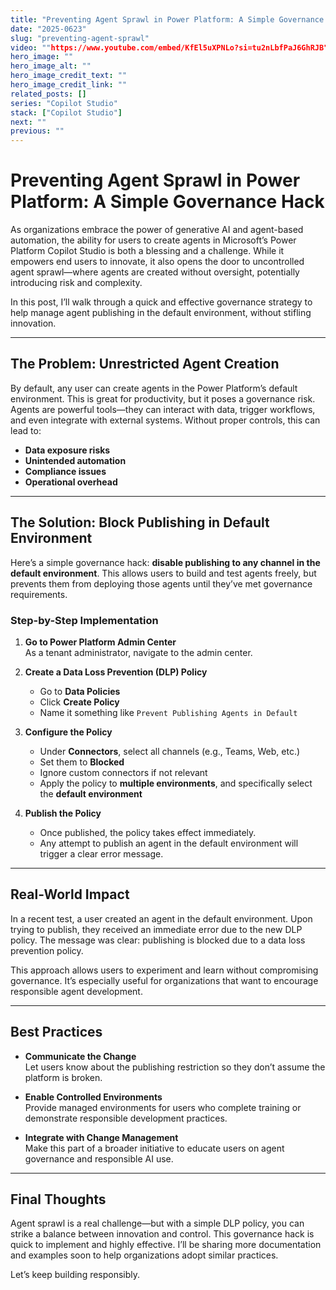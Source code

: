 ```yaml
---
title: "Preventing Agent Sprawl in Power Platform: A Simple Governance Hack"
date: "2025-0623"
slug: "preventing-agent-sprawl"
video: ""https://www.youtube.com/embed/KfEl5uXPNLo?si=tu2nLbfPaJ6GhRJB"
hero_image: ""
hero_image_alt: ""
hero_image_credit_text: ""
hero_image_credit_link: ""
related_posts: []
series: "Copilot Studio"
stack: ["Copilot Studio"]
next: ""
previous: ""
---
```


# Preventing Agent Sprawl in Power Platform: A Simple Governance Hack

As organizations embrace the power of generative AI and agent-based automation, the ability for users to create agents in Microsoft’s Power Platform Copilot Studio is both a blessing and a challenge. While it empowers end users to innovate, it also opens the door to uncontrolled agent sprawl—where agents are created without oversight, potentially introducing risk and complexity.

In this post, I’ll walk through a quick and effective governance strategy to help manage agent publishing in the default environment, without stifling innovation.

---

## The Problem: Unrestricted Agent Creation

By default, any user can create agents in the Power Platform’s default environment. This is great for productivity, but it poses a governance risk. Agents are powerful tools—they can interact with data, trigger workflows, and even integrate with external systems. Without proper controls, this can lead to:

- **Data exposure risks**
- **Unintended automation**
- **Compliance issues**
- **Operational overhead**

---

## The Solution: Block Publishing in Default Environment

Here’s a simple governance hack: **disable publishing to any channel in the default environment**. This allows users to build and test agents freely, but prevents them from deploying those agents until they’ve met governance requirements.

### Step-by-Step Implementation

1. **Go to Power Platform Admin Center**  
   As a tenant administrator, navigate to the admin center.

2. **Create a Data Loss Prevention (DLP) Policy**  
   - Go to **Data Policies**
   - Click **Create Policy**
   - Name it something like `Prevent Publishing Agents in Default`

3. **Configure the Policy**
   - Under **Connectors**, select all channels (e.g., Teams, Web, etc.)
   - Set them to **Blocked**
   - Ignore custom connectors if not relevant
   - Apply the policy to **multiple environments**, and specifically select the **default environment**

4. **Publish the Policy**
   - Once published, the policy takes effect immediately.
   - Any attempt to publish an agent in the default environment will trigger a clear error message.

---

## Real-World Impact

In a recent test, a user created an agent in the default environment. Upon trying to publish, they received an immediate error due to the new DLP policy. The message was clear: publishing is blocked due to a data loss prevention policy.

This approach allows users to experiment and learn without compromising governance. It’s especially useful for organizations that want to encourage responsible agent development.

---

## Best Practices

- **Communicate the Change**  
  Let users know about the publishing restriction so they don’t assume the platform is broken.

- **Enable Controlled Environments**  
  Provide managed environments for users who complete training or demonstrate responsible development practices.

- **Integrate with Change Management**  
  Make this part of a broader initiative to educate users on agent governance and responsible AI use.

---

## Final Thoughts

Agent sprawl is a real challenge—but with a simple DLP policy, you can strike a balance between innovation and control. This governance hack is quick to implement and highly effective. I’ll be sharing more documentation and examples soon to help organizations adopt similar practices.

Let’s keep building responsibly.

